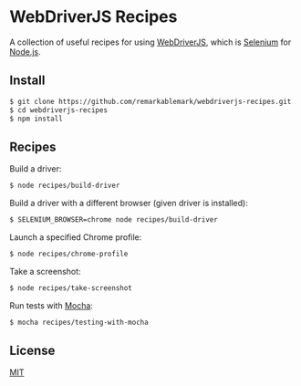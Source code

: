 # WebDriverJS Recipes

A collection of useful recipes for using [WebDriverJS](https://github.com/SeleniumHQ/selenium/wiki/WebDriverJs), which is [Selenium](http://www.seleniumhq.org) for [Node.js](https://nodejs.org).

## Install

```sh
$ git clone https://github.com/remarkablemark/webdriverjs-recipes.git
$ cd webdriverjs-recipes
$ npm install
```

## Recipes

Build a driver:

```sh
$ node recipes/build-driver
```

Build a driver with a different browser (given driver is installed):

```sh
$ SELENIUM_BROWSER=chrome node recipes/build-driver
```

Launch a specified Chrome profile:

```sh
$ node recipes/chrome-profile
```

Take a screenshot:

```sh
$ node recipes/take-screenshot
```

Run tests with [Mocha](https://mochajs.org):

```sh
$ mocha recipes/testing-with-mocha
```

## License

[MIT](https://github.com/remarkablemark/webdriverjs-recipes/blob/master/LICENSE)
